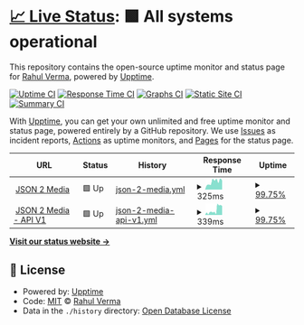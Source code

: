 # [📈 Live Status](https://RahulVerma989.github.io/upptime): <!--live status--> **🟩 All systems operational**

This repository contains the open-source uptime monitor and status page for [Rahul Verma](https://www.linkedin.com/in/rahulverma99/), powered by [Upptime](https://github.com/upptime/upptime).

[![Uptime CI](https://github.com/RahulVerma989/upptime/workflows/Uptime%20CI/badge.svg)](https://github.com/RahulVerma989/upptime/actions?query=workflow%3A%22Uptime+CI%22)
[![Response Time CI](https://github.com/RahulVerma989/upptime/workflows/Response%20Time%20CI/badge.svg)](https://github.com/RahulVerma989/upptime/actions?query=workflow%3A%22Response+Time+CI%22)
[![Graphs CI](https://github.com/RahulVerma989/upptime/workflows/Graphs%20CI/badge.svg)](https://github.com/RahulVerma989/upptime/actions?query=workflow%3A%22Graphs+CI%22)
[![Static Site CI](https://github.com/RahulVerma989/upptime/workflows/Static%20Site%20CI/badge.svg)](https://github.com/RahulVerma989/upptime/actions?query=workflow%3A%22Static+Site+CI%22)
[![Summary CI](https://github.com/RahulVerma989/upptime/workflows/Summary%20CI/badge.svg)](https://github.com/RahulVerma989/upptime/actions?query=workflow%3A%22Summary+CI%22)

With [Upptime](https://upptime.js.org), you can get your own unlimited and free uptime monitor and status page, powered entirely by a GitHub repository. We use [Issues](https://github.com/RahulVerma989/upptime/issues) as incident reports, [Actions](https://github.com/RahulVerma989/upptime/actions) as uptime monitors, and [Pages](https://RahulVerma989.github.io/upptime) for the status page.

<!--start: status pages-->
<!-- This summary is generated by Upptime (https://github.com/upptime/upptime) -->
<!-- Do not edit this manually, your changes will be overwritten -->
<!-- prettier-ignore -->
| URL | Status | History | Response Time | Uptime |
| --- | ------ | ------- | ------------- | ------ |
| <img alt="" src="https://icons.duckduckgo.com/ip3/www.json2media.com.ico" height="13"> [JSON 2 Media](https://www.json2media.com/) | 🟩 Up | [json-2-media.yml](https://github.com/RahulVerma989/upptime/commits/HEAD/history/json-2-media.yml) | <details><summary><img alt="Response time graph" src="./graphs/json-2-media/response-time-week.png" height="20"> 325ms</summary><br><a href="https://RahulVerma989.github.io/upptime/history/json-2-media"><img alt="Response time 319" src="https://img.shields.io/endpoint?url=https%3A%2F%2Fraw.githubusercontent.com%2FRahulVerma989%2Fupptime%2FHEAD%2Fapi%2Fjson-2-media%2Fresponse-time.json"></a><br><a href="https://RahulVerma989.github.io/upptime/history/json-2-media"><img alt="24-hour response time 303" src="https://img.shields.io/endpoint?url=https%3A%2F%2Fraw.githubusercontent.com%2FRahulVerma989%2Fupptime%2FHEAD%2Fapi%2Fjson-2-media%2Fresponse-time-day.json"></a><br><a href="https://RahulVerma989.github.io/upptime/history/json-2-media"><img alt="7-day response time 325" src="https://img.shields.io/endpoint?url=https%3A%2F%2Fraw.githubusercontent.com%2FRahulVerma989%2Fupptime%2FHEAD%2Fapi%2Fjson-2-media%2Fresponse-time-week.json"></a><br><a href="https://RahulVerma989.github.io/upptime/history/json-2-media"><img alt="30-day response time 319" src="https://img.shields.io/endpoint?url=https%3A%2F%2Fraw.githubusercontent.com%2FRahulVerma989%2Fupptime%2FHEAD%2Fapi%2Fjson-2-media%2Fresponse-time-month.json"></a><br><a href="https://RahulVerma989.github.io/upptime/history/json-2-media"><img alt="1-year response time 319" src="https://img.shields.io/endpoint?url=https%3A%2F%2Fraw.githubusercontent.com%2FRahulVerma989%2Fupptime%2FHEAD%2Fapi%2Fjson-2-media%2Fresponse-time-year.json"></a></details> | <details><summary><a href="https://RahulVerma989.github.io/upptime/history/json-2-media">99.75%</a></summary><a href="https://RahulVerma989.github.io/upptime/history/json-2-media"><img alt="All-time uptime 99.35%" src="https://img.shields.io/endpoint?url=https%3A%2F%2Fraw.githubusercontent.com%2FRahulVerma989%2Fupptime%2FHEAD%2Fapi%2Fjson-2-media%2Fuptime.json"></a><br><a href="https://RahulVerma989.github.io/upptime/history/json-2-media"><img alt="24-hour uptime 100.00%" src="https://img.shields.io/endpoint?url=https%3A%2F%2Fraw.githubusercontent.com%2FRahulVerma989%2Fupptime%2FHEAD%2Fapi%2Fjson-2-media%2Fuptime-day.json"></a><br><a href="https://RahulVerma989.github.io/upptime/history/json-2-media"><img alt="7-day uptime 99.75%" src="https://img.shields.io/endpoint?url=https%3A%2F%2Fraw.githubusercontent.com%2FRahulVerma989%2Fupptime%2FHEAD%2Fapi%2Fjson-2-media%2Fuptime-week.json"></a><br><a href="https://RahulVerma989.github.io/upptime/history/json-2-media"><img alt="30-day uptime 99.35%" src="https://img.shields.io/endpoint?url=https%3A%2F%2Fraw.githubusercontent.com%2FRahulVerma989%2Fupptime%2FHEAD%2Fapi%2Fjson-2-media%2Fuptime-month.json"></a><br><a href="https://RahulVerma989.github.io/upptime/history/json-2-media"><img alt="1-year uptime 99.35%" src="https://img.shields.io/endpoint?url=https%3A%2F%2Fraw.githubusercontent.com%2FRahulVerma989%2Fupptime%2FHEAD%2Fapi%2Fjson-2-media%2Fuptime-year.json"></a></details>
| <img alt="" src="https://icons.duckduckgo.com/ip3/www.json2media.com.ico" height="13"> [JSON 2 Media - API V1](https://www.json2media.com/v1/) | 🟩 Up | [json-2-media-api-v1.yml](https://github.com/RahulVerma989/upptime/commits/HEAD/history/json-2-media-api-v1.yml) | <details><summary><img alt="Response time graph" src="./graphs/json-2-media-api-v1/response-time-week.png" height="20"> 339ms</summary><br><a href="https://RahulVerma989.github.io/upptime/history/json-2-media-api-v1"><img alt="Response time 266" src="https://img.shields.io/endpoint?url=https%3A%2F%2Fraw.githubusercontent.com%2FRahulVerma989%2Fupptime%2FHEAD%2Fapi%2Fjson-2-media-api-v1%2Fresponse-time.json"></a><br><a href="https://RahulVerma989.github.io/upptime/history/json-2-media-api-v1"><img alt="24-hour response time 561" src="https://img.shields.io/endpoint?url=https%3A%2F%2Fraw.githubusercontent.com%2FRahulVerma989%2Fupptime%2FHEAD%2Fapi%2Fjson-2-media-api-v1%2Fresponse-time-day.json"></a><br><a href="https://RahulVerma989.github.io/upptime/history/json-2-media-api-v1"><img alt="7-day response time 339" src="https://img.shields.io/endpoint?url=https%3A%2F%2Fraw.githubusercontent.com%2FRahulVerma989%2Fupptime%2FHEAD%2Fapi%2Fjson-2-media-api-v1%2Fresponse-time-week.json"></a><br><a href="https://RahulVerma989.github.io/upptime/history/json-2-media-api-v1"><img alt="30-day response time 266" src="https://img.shields.io/endpoint?url=https%3A%2F%2Fraw.githubusercontent.com%2FRahulVerma989%2Fupptime%2FHEAD%2Fapi%2Fjson-2-media-api-v1%2Fresponse-time-month.json"></a><br><a href="https://RahulVerma989.github.io/upptime/history/json-2-media-api-v1"><img alt="1-year response time 266" src="https://img.shields.io/endpoint?url=https%3A%2F%2Fraw.githubusercontent.com%2FRahulVerma989%2Fupptime%2FHEAD%2Fapi%2Fjson-2-media-api-v1%2Fresponse-time-year.json"></a></details> | <details><summary><a href="https://RahulVerma989.github.io/upptime/history/json-2-media-api-v1">99.75%</a></summary><a href="https://RahulVerma989.github.io/upptime/history/json-2-media-api-v1"><img alt="All-time uptime 99.76%" src="https://img.shields.io/endpoint?url=https%3A%2F%2Fraw.githubusercontent.com%2FRahulVerma989%2Fupptime%2FHEAD%2Fapi%2Fjson-2-media-api-v1%2Fuptime.json"></a><br><a href="https://RahulVerma989.github.io/upptime/history/json-2-media-api-v1"><img alt="24-hour uptime 100.00%" src="https://img.shields.io/endpoint?url=https%3A%2F%2Fraw.githubusercontent.com%2FRahulVerma989%2Fupptime%2FHEAD%2Fapi%2Fjson-2-media-api-v1%2Fuptime-day.json"></a><br><a href="https://RahulVerma989.github.io/upptime/history/json-2-media-api-v1"><img alt="7-day uptime 99.75%" src="https://img.shields.io/endpoint?url=https%3A%2F%2Fraw.githubusercontent.com%2FRahulVerma989%2Fupptime%2FHEAD%2Fapi%2Fjson-2-media-api-v1%2Fuptime-week.json"></a><br><a href="https://RahulVerma989.github.io/upptime/history/json-2-media-api-v1"><img alt="30-day uptime 99.76%" src="https://img.shields.io/endpoint?url=https%3A%2F%2Fraw.githubusercontent.com%2FRahulVerma989%2Fupptime%2FHEAD%2Fapi%2Fjson-2-media-api-v1%2Fuptime-month.json"></a><br><a href="https://RahulVerma989.github.io/upptime/history/json-2-media-api-v1"><img alt="1-year uptime 99.76%" src="https://img.shields.io/endpoint?url=https%3A%2F%2Fraw.githubusercontent.com%2FRahulVerma989%2Fupptime%2FHEAD%2Fapi%2Fjson-2-media-api-v1%2Fuptime-year.json"></a></details>

<!--end: status pages-->

[**Visit our status website →**](https://RahulVerma989.github.io/upptime)

## 📄 License

- Powered by: [Upptime](https://github.com/upptime/upptime)
- Code: [MIT](./LICENSE) © [Rahul Verma](https://www.linkedin.com/in/rahulverma99/)
- Data in the `./history` directory: [Open Database License](https://opendatacommons.org/licenses/odbl/1-0/)
